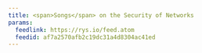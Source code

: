 ```yaml
---
title: <span>Songs</span> on the Security of Networks
params:
  feedlink: https://rys.io/feed.atom
  feedid: af7a2570afb2c19dc31a4d8304ac41ed
---
```

